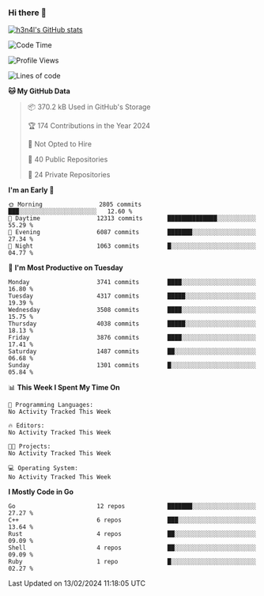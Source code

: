 ### Hi there 👋

[![h3n4l's GitHub stats](https://github-readme-stats.vercel.app/api?username=h3n4l&count_private=true&show_icons=true&theme=radical)](https://github.com/h3n4l/github-readme-stats)

<!--START_SECTION:waka-->
![Code Time](http://img.shields.io/badge/Code%20Time-1%2C836%20hrs%2017%20mins-blue)

![Profile Views](http://img.shields.io/badge/Profile%20Views-0-blue)

![Lines of code](https://img.shields.io/badge/From%20Hello%20World%20I%27ve%20Written-6.1%20million%20lines%20of%20code-blue)

**🐱 My GitHub Data** 

> 📦 370.2 kB Used in GitHub's Storage 
 > 
> 🏆 174 Contributions in the Year 2024
 > 
> 🚫 Not Opted to Hire
 > 
> 📜 40 Public Repositories 
 > 
> 🔑 24 Private Repositories 
 > 
**I'm an Early 🐤** 

```text
🌞 Morning                2805 commits        ███░░░░░░░░░░░░░░░░░░░░░░   12.60 % 
🌆 Daytime                12313 commits       ██████████████░░░░░░░░░░░   55.29 % 
🌃 Evening                6087 commits        ███████░░░░░░░░░░░░░░░░░░   27.34 % 
🌙 Night                  1063 commits        █░░░░░░░░░░░░░░░░░░░░░░░░   04.77 % 
```
📅 **I'm Most Productive on Tuesday** 

```text
Monday                   3741 commits        ████░░░░░░░░░░░░░░░░░░░░░   16.80 % 
Tuesday                  4317 commits        █████░░░░░░░░░░░░░░░░░░░░   19.39 % 
Wednesday                3508 commits        ████░░░░░░░░░░░░░░░░░░░░░   15.75 % 
Thursday                 4038 commits        █████░░░░░░░░░░░░░░░░░░░░   18.13 % 
Friday                   3876 commits        ████░░░░░░░░░░░░░░░░░░░░░   17.41 % 
Saturday                 1487 commits        ██░░░░░░░░░░░░░░░░░░░░░░░   06.68 % 
Sunday                   1301 commits        █░░░░░░░░░░░░░░░░░░░░░░░░   05.84 % 
```


📊 **This Week I Spent My Time On** 

```text
💬 Programming Languages: 
No Activity Tracked This Week

🔥 Editors: 
No Activity Tracked This Week

🐱‍💻 Projects: 
No Activity Tracked This Week

💻 Operating System: 
No Activity Tracked This Week
```

**I Mostly Code in Go** 

```text
Go                       12 repos            ███████░░░░░░░░░░░░░░░░░░   27.27 % 
C++                      6 repos             ███░░░░░░░░░░░░░░░░░░░░░░   13.64 % 
Rust                     4 repos             ██░░░░░░░░░░░░░░░░░░░░░░░   09.09 % 
Shell                    4 repos             ██░░░░░░░░░░░░░░░░░░░░░░░   09.09 % 
Ruby                     1 repo              █░░░░░░░░░░░░░░░░░░░░░░░░   02.27 % 
```




 Last Updated on 13/02/2024 11:18:05 UTC
<!--END_SECTION:waka-->

